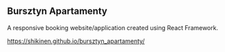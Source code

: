 ## Bursztyn Apartamenty

A responsive booking website/application created using React Framework.

https://shikinen.github.io/bursztyn_apartamenty/